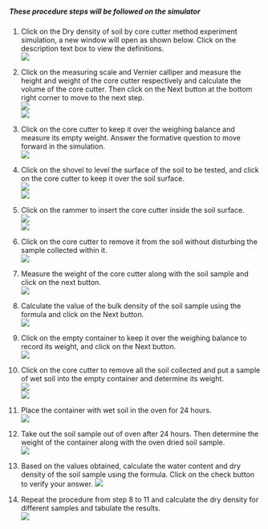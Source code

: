 ##### These procedure steps will be followed on the simulator

1. Click on the Dry density of soil by core cutter method experiment simulation, a new window will open as shown below. Click on the description text box to view the definitions. <br>
<img src="images/1.png"><br>

2. Click on the measuring scale and Vernier calliper and measure the height and weight of the core cutter respectively and calculate the volume of the core cutter. Then click on the Next button at the bottom right corner to move to the next step.<br>
<img src="images/2.png"><br>
<img src="images/3.png"><br>

3. Click on the core cutter to keep it over the weighing balance and measure its empty weight. Answer the formative question to move forward in the simulation.<br>
<img src="images/4.png"><br>

4. Click on the shovel to level the surface of the soil to be tested, and click on the core cutter to keep it over the soil surface.<br>
<img src="images/6.png"><br>
<img src="images/7.png"><br>

5. Click on the rammer to insert the core cutter inside the soil surface.<br>
<img src="images/8.png"><br>
<img src="images/9.png"><br>

6. Click on the core cutter to remove it from the soil without disturbing the sample collected within it.<br>
<img src="images/10.png"><br>

7. Measure the weight of the core cutter along with the soil sample and click on the next button.<br>
<img src="images/11.png"><br>

8. Calculate the value of the bulk density of the soil sample using the formula and click on the Next button.<br>
<img src="images/12.png"><br>

10. Click on the empty container to keep it over the weighing balance to record its weight, and click on the Next button.<br>
<img src="images/13.png"><br>

11. Click on the core cutter to remove all the soil collected and put a sample of wet soil into the empty container and determine its weight. <br>
<img src="images/14.png"><br>
<img src="images/15.png"><br>

12. Place the container with wet soil in the oven for 24 hours. <br>
<img src="images/17.png"><br>

13. Take out the soil sample out of oven after 24 hours. Then determine the weight of the container along with the oven dried soil sample.<br>
<img src="images/19.png"><br>

14. Based on the values obtained, calculate the water content and dry density of the soil sample using the formula. Click on the check button to verify your answer.
<img src="images/20.png"><br>

17. Repeat the procedure from step 8 to 11 and calculate the dry density for different samples and tabulate the results.<br>
<img src="images/21.png"><br><br>
